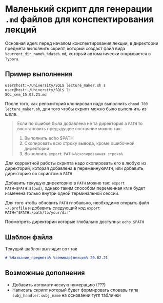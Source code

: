 # Маленький скрипт для генерации `.md` файлов для конспектирования лекций

Основная идея: перед началом конспектирования лекции, в директории предмета выполнить скрипт, который создаст файл вида `%current_dir_name%_%date%.md`, который автоматически открывается в `Typora`.

## Пример выполнения

```bash
user@host:~/University/SQL$ lecture_maker.sh s
user@host:~/University/SQL$ ls
SQL_sem_15.02.21.md
```
После того, как репозиторий клонирован надо выполнить `chmod 700 lecture_maker.sh`, для того чтобы скрипт можно было выполнить из шела.

> Если по ошибке была добавлена не та директория а `PATH` то восстановить предыдущее состояние можно так:
>   1. Выполнить echo $PATH
>   2. Скопировать всю строку вывода, кроме ошибочной директории
>   3. Выполнить `export PATH=%скопированная строка%`

Для корректной работы скрипта надо скопировать его в любую из директорий, которая добавлена в переменную`PATH`, или добавить директорию со скриптом в `PATH`

Добавить текущую директорию в `PATH` можно так: `export PATH=$PATH:$(pwd)`, однако таким способом переменная `PATH` будет изменена только внутри одной терминальной сессии. 

Для того чтобы обновить `PATH` глобально, необходимо открыть файл `~/.profile` и добавить следующий код `export PATH="$PATH:/path/to/your/dir"` 

Посмотреть директории которые глобально доступны: `echo $PATH`

## Шаблон файла

Текущий шаблон выглядит вот так

```markdown
# %Название_предмета% %семинар|лекция% 20.02.21


```

## Возможные дополнения

- Добавить автоматическую нумерацию (???)
- Написать скрипт который будет формировать словарь типа `subj_handler`: `subj_name` на основании гугл таблички

